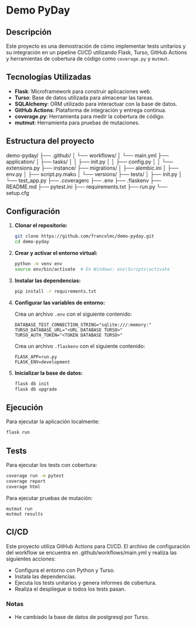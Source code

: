 # Demo PyDay

## Descripción

Este proyecto es una demostración de cómo implementar tests unitarios y su integración en un pipeline CI/CD utilizando Flask, Turso, GitHub Actions y herramientas de cobertura de código como `coverage.py` y `mutmut`.

## Tecnologías Utilizadas

- **Flask**: Microframework para construir aplicaciones web.
- **Turso**: Base de datos utilizada para almacenar las tareas.
- **SQLAlchemy**: ORM utilizado para interactuar con la base de datos.
- **GitHub Actions**: Plataforma de integración y entrega continua.
- **coverage.py**: Herramienta para medir la cobertura de código.
- **mutmut**: Herramienta para pruebas de mutaciones.

## Estructura del proyecto

demo-pyday/
├── .github/
│ └── workflows/
│ └── main.yml
├── application/
│ ├── tasks/
│ │ ├── init.py
│ │ ├── config.py
│ │ └── extensions.py
├── instance/
├── migrations/
│ ├── alembic.ini
│ ├── env.py
│ ├── script.py.mako
│ └── versions/
├── tests/
│ ├── init.py
│ └── test_app.py
├── .coveragerc
├── .env
├── .flaskenv
├── README.md
├── pytest.ini
├── requirements.txt
├── run.py
└── setup.cfg


## Configuración

1. **Clonar el repositorio:**

    ```bash
    git clone https://github.com/francolmc/demo-pyday.git
    cd demo-pyday
    ```

2. **Crear y activar el entorno virtual:**

    ```bash
    python -m venv env
    source env/bin/activate  # En Windows: env\Scripts\activate
    ```

3. **Instalar las dependencias:**

    ```bash
    pip install -r requirements.txt
    ```

4. **Configurar las variables de entorno:**

    Crea un archivo `.env` con el siguiente contenido:

    ```dotenv
    DATABASE_TEST_CONNECTION_STRING="sqlite:///:memory:"
    TURSO_DATABASE_URL="<URL DATABASE TURSO>"
    TURSO_AUTH_TOKEN="<TOKEN DATABASE TURSO>"
    ```

    Crea un archivo `.flaskenv` con el siguiente contenido:

    ```dotenv
    FLASK_APP=run.py
    FLASK_ENV=development
    ```

5. **Inicializar la base de datos:**

    ```bash
    flask db init
    flask db upgrade
    ```

## Ejecución

Para ejecutar la aplicación localmente:

```bash
flask run
```

## Tests

Para ejecutar los tests con cobertura:

```bash
coverage run -m pytest
coverage report
coverage html
```

Para ejecutar pruebas de mutación:

```shell
mutmut run
mutmut results
```

## CI/CD

Este proyecto utiliza GitHub Actions para CI/CD. El archivo de configuración del workflow se encuentra en .github/workflows/main.yml y realiza las siguientes acciones:

- Configura el entorno con Python y Turso.
- Instala las dependencias.
- Ejecuta los tests unitarios y genera informes de cobertura.
- Realiza el despliegue si todos los tests pasan.

### Notas
- He cambiado la base de datos de postgresql por Turso.
